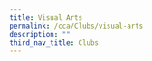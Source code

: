 ```yaml
---
title: Visual Arts
permalink: /cca/Clubs/visual-arts
description: ""
third_nav_title: Clubs
---
```

